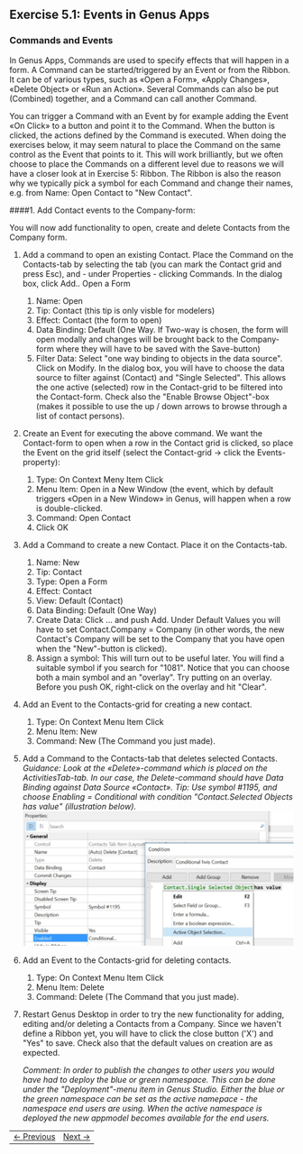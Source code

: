 ## Exercise 5.1: Events in Genus Apps

### Commands and Events

In Genus Apps, Commands are used to specify effects that will happen in a form. A Command can be started/triggered by an Event or from the Ribbon. It can be of various types, such as «Open a Form», «Apply Changes», «Delete Object» or «Run an Action». Several Commands can also be put (Combined) together, and a Command can call another Command.

You can trigger a Command with an Event by for example adding the Event «On Click» to a button and point it to the Command. When the button is clicked, the actions defined by the Command is executed.
When doing the exercises below, it may seem natural to place the Command on the same control as the Event that points to it. This will work brilliantly, but we often choose to place the Commands on a different level due to reasons we will have a closer look at in Exercise 5: Ribbon. The Ribbon is also the reason why we typically pick a symbol for each Command and change their names, e.g. from Name: Open Contact to "New Contact". 
  
####1. Add Contact events to the Company-form:

You will now add functionality to open, create and delete Contacts from the Company form.
1. Add a command to open an existing Contact. Place the Command on the Contacts-tab by selecting the tab (you can mark the Contact grid and press Esc), and - under Properties - clicking Commands. In the dialog box, click Add.. Open a Form
   1. Name: Open
   2. Tip: Contact (this tip is only visble for modelers)
   3. Effect: Contact (the form to open)
   4. Data Binding: Default (One Way. If Two-way is chosen, the form will open modally and changes will be brought back to the Company-form where they will have to be saved with the Save-button)
   5. Filter Data: Select "one way binding to objects in the data source". Click on Modify. In the dialog box, you will have to choose the data source to filter against (Contact) and "Single Selected". This allows the one active (selected) row in the Contact-grid to be filtered into the Contact-form. Check also the "Enable Browse Object"-box (makes it possible to use the up / down arrows to browse through a list of contact persons).
2. Create an Event for executing the above command. We want the Contact-form to open when a row in the Contact grid is clicked, so place the Event on the grid itself (select the Contact-grid -> click the Events-property):
   1. Type: On Context Meny Item Click
   2. Menu Item: Open in a New Window (the event, which by default triggers «Open in a New Window» in Genus, will happen when a row is double-clicked.
   3. Command: Open Contact
   4. Click OK
3. Add a Command to create a new Contact. Place it on the Contacts-tab.
   1. Name: New
   2. Tip: Contact
   3. Type: Open a Form
   4. Effect: Contact
   5. View: Default (Contact)
   6. Data Binding: Default (One Way)
   7. Create Data: Click … and push Add. Under Default Values you will have to set Contact.Company = Company (in other words, the new Contact's Company will be set to the Company that you have open when the "New"-button is clicked).
   8. Assign a symbol: This will turn out to be useful later. You will find a suitable symbol if you search for "1081". Notice that you can choose both a main symbol and an "overlay". Try putting on an overlay. Before you push OK, right-click on the overlay and hit "Clear".
4. Add an Event to the Contacts-grid for creating a new contact.
   1. Type: On Context Menu Item Click
   2. Menu Item: New
   3. Command: New (The Command you just made).
5. Add a Command to the Contacts-tab that deletes selected Contacts.
  *Guidance: Look at the «Delete»-command which is placed on the ActivitiesTab-tab. In our case, the Delete-command should have Data Binding against Data Source «Contact». Tip: Use symbol #1195, and choose Enabling = Conditional with condition "Contact.Selected Objects has value" (illustration below).*
![oppg3fig7.JPG](media/oppg3fig7.JPG)
   
6. Add an Event to the Contacts-grid for deleting contacts. 
   1. Type: On Context Menu Item Click
   2. Menu Item: Delete
   3. Command: Delete (The Command that you just made). 
7. Restart Genus Desktop in order to try the new functionality for adding, editing and/or deleting a Contacts from a Company. Since we haven't define a Ribbon yet, you will have to click the close button ('X') and "Yes" to save. Check also that the default values on creation are as expected.
   
   *Comment: In order to publish the changes to other users you would have had to deploy the blue or green namespace. This can be done under the "Deployment"-menu item in Genus Studio. Either the blue or the green namespace can be set as the active namepace - the namespace end users are using. When the active namespace is deployed the new appmodel becomes available for the end users.*

<table>
   <tr><td><a href="exercise-04.md"><- Previous</a></td><td align="right"><a href="exercise-05-2.md">Next -></a></td></tr>
</table>
